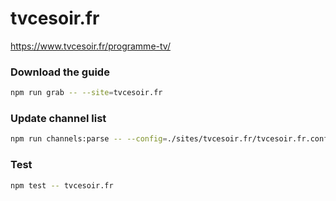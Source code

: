 # tvcesoir.fr

https://www.tvcesoir.fr/programme-tv/

### Download the guide

```sh
npm run grab -- --site=tvcesoir.fr
```

### Update channel list

```sh
npm run channels:parse -- --config=./sites/tvcesoir.fr/tvcesoir.fr.config.js --output=./sites/tvcesoir.fr/tvcesoir.fr.channels.xml
```

### Test

```sh
npm test -- tvcesoir.fr
```
